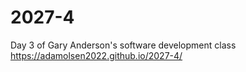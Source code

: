 # 2027-4
Day 3 of Gary Anderson's software development class
https://adamolsen2022.github.io/2027-4/
